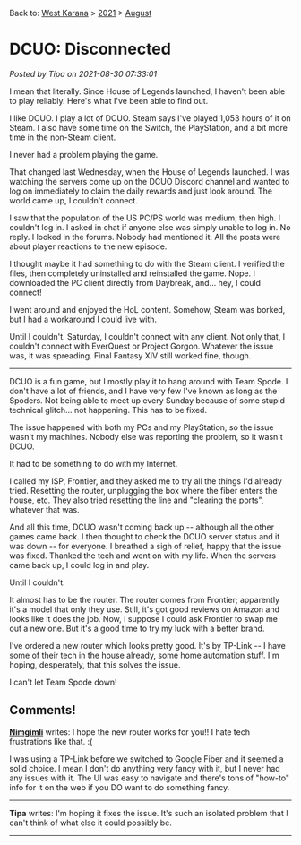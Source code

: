 Back to: [West Karana](/posts/westkarana.md) > [2021](/posts/2021/westkarana.md) > [August](./westkarana.md)
# DCUO: Disconnected

*Posted by Tipa on 2021-08-30 07:33:01*


I mean that literally. Since House of Legends launched, I haven't been able to play reliably. Here's what I've been able to find out.





I like DCUO. I play a lot of DCUO. Steam says I've played 1,053 hours of it on Steam. I also have some time on the Switch, the PlayStation, and a bit more time in the non-Steam client.



I never had a problem playing the game.



That changed last Wednesday, when the House of Legends launched. I was watching the servers come up on the DCUO Discord channel and wanted to log on immediately to claim the daily rewards and just look around. The world came up, I couldn't connect.



I saw that the population of the US PC/PS world was medium, then high. I couldn't log in. I asked in chat if anyone else was simply unable to log in. No reply. I looked in the forums. Nobody had mentioned it. All the posts were about player reactions to the new episode.



I thought maybe it had something to do with the Steam client. I verified the files, then completely uninstalled and reinstalled the game. Nope. I downloaded the PC client directly from Daybreak, and... hey, I could connect!



I went around and enjoyed the HoL content. Somehow, Steam was borked, but I had a workaround I could live with.



Until I couldn't. Saturday, I couldn't connect with any client. Not only that, I couldn't connect with EverQuest or Project Gorgon. Whatever the issue was, it was spreading. Final Fantasy XIV still worked fine, though.





---



DCUO is a fun game, but I mostly play it to hang around with Team Spode. I don't have a lot of friends, and I have very few I've known as long as the Spoders. Not being able to meet up every Sunday because of some stupid technical glitch... not happening. This has to be fixed.



The issue happened with both my PCs and my PlayStation, so the issue wasn't my machines. Nobody else was reporting the problem, so it wasn't DCUO.



It had to be something to do with my Internet.



I called my ISP, Frontier, and they asked me to try all the things I'd already tried. Resetting the router, unplugging the box where the fiber enters the house, etc. They also tried resetting the line and \"clearing the ports\", whatever that was.



And all this time, DCUO wasn't coming back up -- although all the other games came back. I then thought to check the DCUO server status and it was down -- for everyone. I breathed a sigh of relief, happy that the issue was fixed. Thanked the tech and went on with my life. When the servers came back up, I could log in and play.



Until I couldn't.



It almost has to be the router. The router comes from Frontier; apparently it's a model that only they use. Still, it's got good reviews on Amazon and looks like it does the job. Now, I suppose I could ask Frontier to swap me out a new one. But it's a good time to try my luck with a better brand.



I've ordered a new router which looks pretty good. It's by TP-Link -- I have some of their tech in the house already, some home automation stuff. I'm hoping, desperately, that this solves the issue.



I can't let Team Spode down!



## Comments!

**[Nimgimli](https://dragonchasers.com)** writes: I hope the new router works for you!! I hate tech frustrations like that. :(

I was using a TP-Link before we switched to Google Fiber and it seemed a solid choice. I mean I don't do anything very fancy with it, but I never had any issues with it. The UI was easy to navigate and there's tons of \"how-to\" info for it on the web if you DO want to do something fancy.

---

**Tipa** writes: I'm hoping it fixes the issue. It's such an isolated problem that I can't think of what else it could possibly be.

---

